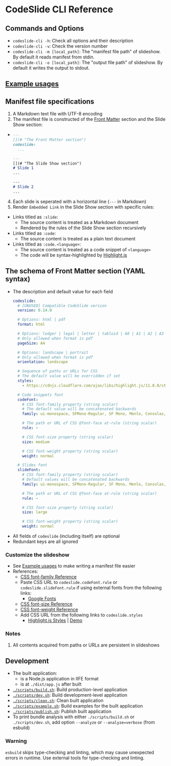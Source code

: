 # CodeSlide CLI Reference

## Commands and Options
- `codeslide-cli -h`: Check all options and their description
- `codeslide-cli -v`: Check the version number
- `codeslide-cli -m [local_path]`: The "manifest file path" of slideshow.
By default it reads manifest from stdin.
- `codeslide-cli -o [local_path]`: The "output file path" of slideshow. By default it writes the output to stdout.

## [Example usages](https://github.com/AsherJingkongChen/codeslide/tree/main/app/cli/examples/)

## Manifest file specifications
1. A Markdown text file with UTF-8 encoding
2. The manifest file is constructed of the [Front Matter](#the-schema-of-front-matter-section-yaml-syntax) section and the Slide Show section:
  - ```md
    ---
    [](# "The Front Matter section")
    codeslide:
      ...

    ---
    [](# "The Slide Show section")
    # Slide 1
    ...

    ---
    # Slide 2
    ...
    ```
4. Each slide is seperated with a horizontal line (`---` in Markdown)
5. Render `Embedded Link` in the Slide Show section with specific rules:
  - Links titled as `:slide`:
    - The source content is treated as a Markdown document
    - Rendered by the rules of the Slide Show section recursively
  - Links titled as `:code`:
    - The source content is treated as a plain text document
  - Links titled as `:code.<language>`:
    - The source content is treated as a code snippet of `<language>`
    - The code will be syntax-highlighted by [Highlight.js](https://github.com/highlightjs/highlight.js)

## The schema of Front Matter section (YAML syntax)
- The description and default value for each field
  ```yaml
  codeslide:
    # [UNUSED] Compatible CodeSlide version
    version: 0.14.0

    # Options: html | pdf
    format: html

    # Options: ledger | legal | letter | tabloid | A0 | A1 | A2 | A3 | A4 | A5 | A6
    # Only allowed when format is pdf
    pageSize: A4

    # Options: landscape | portrait
    # Only allowed when format is pdf
    orientation: landscape

    # Sequence of paths or URLs for CSS
    # The default value will be overridden if set
    styles:
      - https://cdnjs.cloudflare.com/ajax/libs/highlight.js/11.8.0/styles/vs2015.min.css

    # Code snippets font
    codeFont:
      # CSS font-family property (string scalar)
      # The default value will be concatenated backwards
      family: ui-monospace, SFMono-Regular, SF Mono, Menlo, Consolas, Liberation Mono, monospace

      # The path or URL of CSS @font-face at-rule (string scalar)
      rule: ~

      # CSS font-size property (string scalar)
      size: medium

      # CSS font-weight property (string scalar)
      weight: normal

    # Slides font
    slideFont:
      # CSS font-family property (string scalar)
      # Default values will be concatenated backwards
      family: ui-monospace, SFMono-Regular, SF Mono, Menlo, Consolas, Liberation Mono, monospace

      # The path or URL of CSS @font-face at-rule (string scalar)
      rule: ~

      # CSS font-size property (string scalar)
      size: large

      # CSS font-weight property (string scalar)
      weight: normal
  ```
- All fields of `codeslide` (including itself) are optional
- Redundant keys are all ignored

### Customize the slideshow
- See [Example usages](https://github.com/AsherJingkongChen/codeslide/tree/main/app/cli/examples) to make writing a manifest file easier
- References:
  - [CSS font-family Reference](https://developer.mozilla.org/en-US/docs/Web/CSS/font-family)
  - Paste CSS URL to `codeslide.codeFont.rule` or `codeslide.slideFont.rule` if using external fonts from the following links:
    - [Google Fonts](https://fonts.google.com) 
  - [CSS font-size Reference](https://developer.mozilla.org/en-US/docs/Web/CSS/font-size)
  - [CSS font-weight Reference](https://developer.mozilla.org/en-US/docs/Web/CSS/font-weight)
  - Add CSS URL from the following links to `codeslide.styles`
    - [Highlight.js Styles](https://cdnjs.com/libraries/highlight.js) | [Demo](https://highlightjs.org/static/demo/)

### Notes
1. All contents acquired from paths or URLs are persistent in slideshows

## Development
- The built application:
  - is a Node.js application in IIFE format
  - is at `./dist/app.js` after built
- [`./scripts/build.sh`](https://github.com/AsherJingkongChen/codeslide/blob/main/app/cli/scripts/build.sh): Build production-level application
- [`./scripts/dev.sh`](https://github.com/AsherJingkongChen/codeslide/blob/main/app/cli/scripts/dev.sh): Build development-level application
- [`./scripts/clean.sh`](https://github.com/AsherJingkongChen/codeslide/blob/main/app/cli/scripts/clean.sh): Clean built application
- [`./scripts/example.sh`](https://github.com/AsherJingkongChen/codeslide/blob/main/app/cli/scripts/example.sh): Build examples for the built application
- [`./scripts/publish.sh`](https://github.com/AsherJingkongChen/codeslide/blob/main/app/cli/scripts/publish.sh): Publish built application
- To print bundle analysis with either `./scripts/build.sh` or `./scripts/dev.sh`, add option `--analyze` or `--analyze=verbose` (from esbuild)

### Warning
`esbuild` skips type-checking and linting, which may cause unexpected errors in runtime. Use external tools for type-checking and linting.
